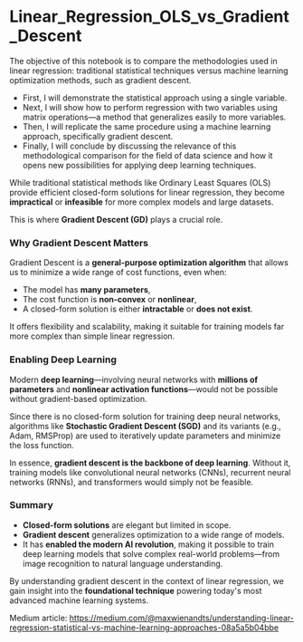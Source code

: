 # Linear_Regression_OLS_vs_Gradient_Descent
The objective of this notebook is to compare the methodologies used in linear regression: traditional statistical techniques versus machine learning optimization methods, such as gradient descent.
- First, I will demonstrate the statistical approach using a single variable.
- Next, I will show how to perform regression with two variables using matrix operations—a method that generalizes easily to more variables.
- Then, I will replicate the same procedure using a machine learning approach, specifically gradient descent.
- Finally, I will conclude by discussing the relevance of this methodological comparison for the field of data science and how it opens new possibilities for applying deep learning techniques.

While traditional statistical methods like Ordinary Least Squares (OLS) provide efficient closed-form solutions for linear regression, they become **impractical** or **infeasible** for more complex models and large datasets.

This is where **Gradient Descent (GD)** plays a crucial role.

### Why Gradient Descent Matters

Gradient Descent is a **general-purpose optimization algorithm** that allows us to minimize a wide range of cost functions, even when:
- The model has **many parameters**,
- The cost function is **non-convex** or **nonlinear**,
- A closed-form solution is either **intractable** or **does not exist**.

It offers flexibility and scalability, making it suitable for training models far more complex than simple linear regression.

### Enabling Deep Learning

Modern **deep learning**—involving neural networks with **millions of parameters** and **nonlinear activation functions**—would not be possible without gradient-based optimization.

Since there is no closed-form solution for training deep neural networks, algorithms like **Stochastic Gradient Descent (SGD)** and its variants (e.g., Adam, RMSProp) are used to iteratively update parameters and minimize the loss function.

In essence, **gradient descent is the backbone of deep learning**. Without it, training models like convolutional neural networks (CNNs), recurrent neural networks (RNNs), and transformers would simply not be feasible.

### Summary

- **Closed-form solutions** are elegant but limited in scope.
- **Gradient descent** generalizes optimization to a wide range of models.
- It has **enabled the modern AI revolution**, making it possible to train deep learning models that solve complex real-world problems—from image recognition to natural language understanding.

By understanding gradient descent in the context of linear regression, we gain insight into the **foundational technique** powering today's most advanced machine learning systems.


Medium article: https://medium.com/@maxwienandts/understanding-linear-regression-statistical-vs-machine-learning-approaches-08a5a5b04bbe
